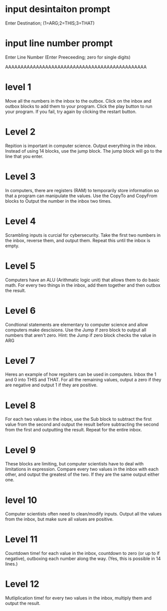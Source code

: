 # input desintaiton prompt
Enter Destination; 
(1=ARG;2=THIS;3=THAT)

# input line number prompt
Enter Line Number (Enter Preeceeding; 
zero for single digits)


AAAAAAAAAAAAAAAAAAAAAAAAAAAAAAAAAAAAAAAAAAAAAA

# level 1
Move all the numbers in the inbox to the 
outbox. Click on the inbox and outbox blocks 
to add them to your program.
Click the play button to run your program. 
If you fail, try again by clicking the restart 
button. 

# Level 2
Repition is important in computer science. Output everything in the inbox. Instead of using 
14 blocks, use the jump block. The jump block will go to the line that you enter. 

# Level 3
In computers, there are registers (RAM) to temporarily store information so that a program can manipulate 
the values. Use the CopyTo and CopyFrom blocks to Output the number in the inbox two times.

# Level 4
Scrambling inputs is curcial for cybersecurity. 
Take the first two numbers in the inbox, reverse them, and output them. 
Repeat this until the inbox is empty. 

# Level 5
Computers have an ALU (Arithmatic logic unit) that allows them to do basic math.
For every two things in the inbox, add them together and then outbox the result.

# Level 6
Condtional statements are elementary to computer science and allow computers make descisions. 
Use the Jump if zero block to output all numbers that aren't zero. Hint: the Jump if zero block checks the value in ARG

# Level 7
Heres an example of how regsiters can be used in computers. Inbox the 1 and 0 into THIS and THAT.
For all the remaining values, output a zero if they are negative and output 1 if they are positive.

# Level 8
For each two values in the inbox, use the Sub block to subtract the first value from the second and output the result 
before subtracting the second from the first and outputting the result. Repeat for the entire inbox. 

# Level 9
These blocks are limiting, but computer scientists have to deal with limitations in expression. Compare
every two values in the inbox with each other, and output the greatest of the two. If they are the same 
output either one. 

# level 10
Computer scientists often need to clean/modify inputs. Output all the values from the inbox, but make
sure all values are positive. 

# Level 11
Countdown time! for each value in the inbox, countdown to zero (or up to if negative), outboxing each
number along the way. (Yes, this is possible in 14 lines.)

# Level 12
Mutliplication time! for every two values in the inbox, multiply them and output the result.